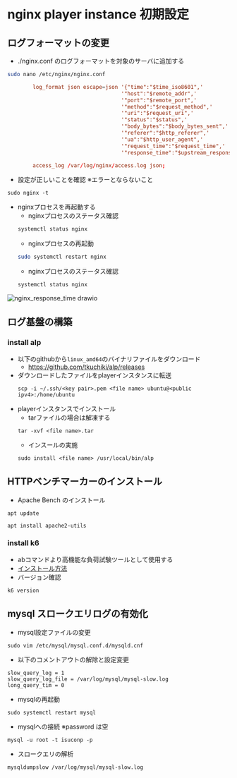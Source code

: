 # nginx player instance 初期設定

## ログフォーマットの変更

- ./nginx.conf のログフォーマットを対象のサーバに追加する
```bash
sudo nano /etc/nginx/nginx.conf
```

```nginx.conf
        log_format json escape=json '{"time":"$time_iso8601",'
                                    '"host":"$remote_addr",'
                                    '"port":"$remote_port",'
                                    '"method":"$request_method",'
                                    '"uri":"$request_uri",'
                                    '"status":"$status",'
                                    '"body_bytes":"$body_bytes_sent",'
                                    '"referer":"$http_referer",'
                                    '"ua":"$http_user_agent",'
                                    '"request_time":"$request_time",'
                                    '"response_time":"$upstream_response_time"}';

        access_log /var/log/nginx/access.log json;
```

- 設定が正しいことを確認 ※エラーとならないこと
```
sudo nginx -t
```

- nginxプロセスを再起動する
    - nginxプロセスのステータス確認
    ```bash
    systemctl status nginx
    ```
    - nginxプロセスの再起動
    ```bash
    sudo systemctl restart nginx
    ```
    - nginxプロセスのステータス確認
    ```bash
    systemctl status nginx
    ```

![nginx_response_time drawio](https://github.com/yootsuboo/ISCON_2024/assets/68502098/2d7e039d-79c0-4d4e-9e59-b62ed662c545)

## ログ基盤の構築

### install alp
- 以下のgithubから`linux_amd64`のバイナリファイルをダウンロード
    - https://github.com/tkuchiki/alp/releases
- ダウンロードしたファイルをplayerインスタンスに転送
    ```
    scp -i ~/.ssh/<key pair>.pem <file name> ubuntu@<public ipv4>:/home/ubuntu
    ```
- playerインスタンスでインストール
    - tarファイルの場合は解凍する
    ```
    tar -xvf <file name>.tar
    ```
    - インスールの実施
    ```
    sudo install <file name> /usr/local/bin/alp
    ```


## HTTPベンチマーカーのインストール
- Apache Bench のインストール
```
apt update
```
```
apt install apache2-utils
```

### install k6
- abコマンドより高機能な負荷試験ツールとして使用する
- [インストール方法](https://k6.io/docs/get-started/installation/)
- バージョン確認
```
k6 version
```

## mysql スロークエリログの有効化
- mysql設定ファイルの変更
```
sudo vim /etc/mysql/mysql.conf.d/mysqld.cnf
```
- 以下のコメントアウトの解除と設定変更
```
slow_query_log = 1
slow_query_log_file = /var/log/mysql/mysql-slow.log
long_query_tim = 0
```
- mysqlの再起動
```
sudo systemctl restart mysql
```
- mysqlへの接続 ※password は空
```
mysql -u root -t isuconp -p
```

- スロークエリの解析
```
mysqldumpslow /var/log/mysql/mysql-slow.log
```

